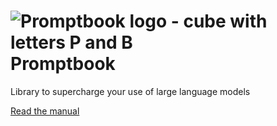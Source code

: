 # ![Promptbook logo - cube with letters P and B](./other/design/logo-h1.png) Promptbook

Library to supercharge your use of large language models

[Read the manual](https://github.com/webgptorg/promptbook)